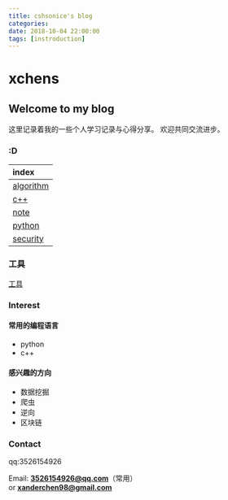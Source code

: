 ```yaml
---
title: cshsonice's blog
categories: 
date: 2018-10-04 22:00:00
tags: [instroduction]
---
```

# xchens

## Welcome to my blog

这里记录着我的一些个人学习记录与心得分享。
欢迎共同交流进步。

### :D

| index              |
|:-------------------|
| [algorithm][1]     |
| [c++][2]           |
| [note][3]          |
| [python][4]        |
| [security][5]      |

### 工具

[工具][6]

### Interest

#### 常用的编程语言

* python
* c++

#### 感兴趣的方向

* 数据挖掘
* 爬虫
* 逆向
* 区块链

### Contact

qq:3526154926

Email: <strong>3526154926@qq.com</strong>（常用）<br> or <strong>xanderchen98@gmail.com</strong>

[1]: post/algorithm/index.md
[2]: post/cpp/index.md
[3]: post/note/index.md
[4]: post/python/index.md
[5]: post/security/index.md
[6]: tools/
